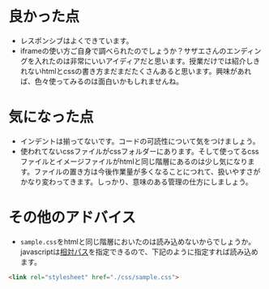 # 良かった点
- レスポンシブはよくできています。
- iframeの使い方ご自身で調べられたのでしょうか？サザエさんのエンディングを入れたのは非常にいいアイディアだと思います。授業だけでは紹介しきれないhtmlとcssの書き方まだまだたくさんあると思います。興味があれば、色々使ってみるのは面白いかもしれませんね。

# 気になった点
- インデントは揃ってないです。コードの可読性について気をつけましょう。
- 使われてないcssファイルがcssフォルダーにあります。そして使ってるcssファイルとイメージファイルがhtmlと同じ階層にあるのは少し気になります。ファイルの置き方は今後作業量が多くなることにつれて、扱いやすさがかなり変わってきます。しっかり、意味のある管理の仕方にしましょう。

# その他のアドバイス
- `sample.css`をhtmlと同じ階層においたのは読み込めないからでしょうか。javascriptは[相対パス](https://techacademy.jp/magazine/5801)を指定できるので、下記のように指定すれば読み込めます。
```html
<link rel="stylesheet" href="./css/sample.css">
```